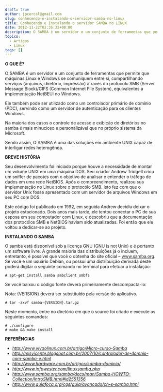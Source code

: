 ```yaml
---
draft: true
author: jpcercal@gmail.com
slug: conhecendo-e-instalando-o-servidor-samba-no-linux
title: Conhecendo e Instalando o servidor SAMBA no LINUX
date: 2012-11-22T02:36:32+00:00
description: O SAMBA é um servidor e um conjunto de ferramentas que permite que máquinas Linux e Windows se comuniquem entre si, compartilhando serviços e arquivos.
topics:
  - Artigos
  - Linux
tags: []
---
```


**O QUE É?**

O SAMBA é um servidor e um conjunto de ferramentas que permite que máquinas Linux e Windows se comuniquem entre si, compartilhando serviços (arquivos, diretório, impressão) através do protocolo SMB (Server Message Block)/CIFS (Common Internet File System), equivalentes a implementação NetBEUI no Windows.

Ele também pode ser utilizado como um controlador primário de domínio (PDC), servindo como um servidor de autenticação para os clientes Windows.

Na maioria dos casos o controle de acesso e exibição de diretórios no samba é mais minucioso e personalizável que no próprio sistema da Microsoft.

Sendo assim, O SAMBA é uma das soluções em ambiente UNIX capaz de interligar redes heterogênea.

**BREVE HISTÓRIA**

Seu desenvolvimento foi iniciado porque houve a necessidade de montar um volume UNIX em uma máquina DOS. Seu criador Andrew Tridgell criou um sniffer de pacotes com o objetivo de analisar e entender o tráfego de dados em uma rede NetBIOS. Após o compreendimento, realizou sua implementação no Linux sobre o protocólo SMB. Isto fez com que o servidor Unix fosse apresentado com um servidor de arquivos Windows em seu PC com DOS.

Este código foi publicado em 1992, em seguida Andrew decidiu deixar o projeto estacionado. Dois anos mais tarde, ele tentou conectar o PC de sua esposa em seu computador com Linux, e descobriu que a documentação dos protocólos SMB e NetBIOS haviam sido atualizadas. Foi então que ele voltou a dedicar-se ao projeto.

**INSTALANDO O SAMBA**

O samba está disponível sob a licença GNU (GNU is not Unix) e é portanto um software livre. A grande maioria das distribuições já o incluem, entretanto, é possível que você o obtenha do site oficial – www.samba.org. Se você é um usuário Debian, ou possuí uma distribuição derivada deste poderá digitar o seguinte comando no terminal para efetuar a instalação:

```shell
# apt-get install samba smbclient smbfs
```

Se você baixou o código fonte deverá primeiramente descompacta-lo:

Nota: {VERSION} deverá ser substituído pela versão do aplicativo.

```shell
# tar -zxvf samba-{VERSION}.tar.gz
```

Neste momento, entre no diretório em que o source foi criado e execute os seguintes comandos:

```shell
# ./configure
# make && make install
```

**REFERÊNCIAS**

* _http://www.vivaolinux.com.br/artigo/Micro-curso-Samba_
* _http://mlsvicente.blogspot.com.br/2007/10/controlador-de-domnio-com-samba-e.html_
* _http://www.hardware.com.br/artigos/samba-dominio/_
* _http://www.infowester.com/linuxsamba.php_
* _http://www.samba.org/samba/docs/man/Samba-HOWTO-Collection/IntroSMB.html#id2551356_
* _http://www.guiafoca.org/cgs/guia/avancado/ch-s-samba.html_

